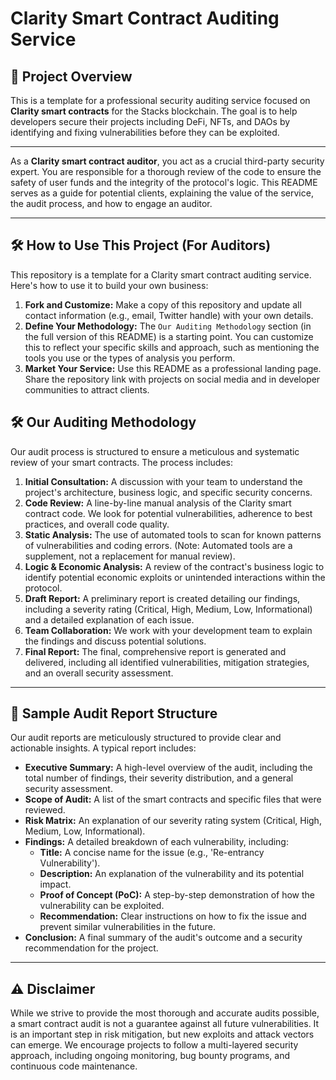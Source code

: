 # Clarity Smart Contract Auditing Service

## 📝 Project Overview

This is a template for a professional security auditing service focused on **Clarity smart contracts** for the Stacks blockchain. The goal is to help developers secure their projects including DeFi, NFTs, and DAOs by identifying and fixing vulnerabilities before they can be exploited.

---

As a **Clarity smart contract auditor**, you act as a crucial third-party security expert. You are responsible for a thorough review of the code to ensure the safety of user funds and the integrity of the protocol's logic. This README serves as a guide for potential clients, explaining the value of the service, the audit process, and how to engage an auditor.

---

## 🛠️ How to Use This Project (For Auditors)

This repository is a template for a Clarity smart contract auditing service. Here's how to use it to build your own business:

1.  **Fork and Customize:** Make a copy of this repository and update all contact information (e.g., email, Twitter handle) with your own details.
2.  **Define Your Methodology:** The `Our Auditing Methodology` section (in the full version of this README) is a starting point. You can customize this to reflect your specific skills and approach, such as mentioning the tools you use or the types of analysis you perform.
3.  **Market Your Service:** Use this README as a professional landing page. Share the repository link with projects on social media and in developer communities to attract clients.


## 🛠️ Our Auditing Methodology
Our audit process is structured to ensure a meticulous and systematic review of your smart contracts. The process includes:

1.  **Initial Consultation:** A discussion with your team to understand the project's architecture, business logic, and specific security concerns.
2.  **Code Review:** A line-by-line manual analysis of the Clarity smart contract code. We look for potential vulnerabilities, adherence to best practices, and overall code quality.
3.  **Static Analysis:** The use of automated tools to scan for known patterns of vulnerabilities and coding errors. (Note: Automated tools are a supplement, not a replacement for manual review).
4.  **Logic & Economic Analysis:** A review of the contract's business logic to identify potential economic exploits or unintended interactions within the protocol.
5.  **Draft Report:** A preliminary report is created detailing our findings, including a severity rating (Critical, High, Medium, Low, Informational) and a detailed explanation of each issue.
6.  **Team Collaboration:** We work with your development team to explain the findings and discuss potential solutions.
7.  **Final Report:** The final, comprehensive report is generated and delivered, including all identified vulnerabilities, mitigation strategies, and an overall security assessment.

---

## 📝 Sample Audit Report Structure
Our audit reports are meticulously structured to provide clear and actionable insights. A typical report includes:

* **Executive Summary:** A high-level overview of the audit, including the total number of findings, their severity distribution, and a general security assessment.
* **Scope of Audit:** A list of the smart contracts and specific files that were reviewed.
* **Risk Matrix:** An explanation of our severity rating system (Critical, High, Medium, Low, Informational).
* **Findings:** A detailed breakdown of each vulnerability, including:
    * **Title:** A concise name for the issue (e.g., 'Re-entrancy Vulnerability').
    * **Description:** An explanation of the vulnerability and its potential impact.
    * **Proof of Concept (PoC):** A step-by-step demonstration of how the vulnerability can be exploited.
    * **Recommendation:** Clear instructions on how to fix the issue and prevent similar vulnerabilities in the future.
* **Conclusion:** A final summary of the audit's outcome and a security recommendation for the project.

---

## ⚠️ Disclaimer
While we strive to provide the most thorough and accurate audits possible, a smart contract audit is not a guarantee against all future vulnerabilities. It is an important step in risk mitigation, but new exploits and attack vectors can emerge. We encourage projects to follow a multi-layered security approach, including ongoing monitoring, bug bounty programs, and continuous code maintenance.



